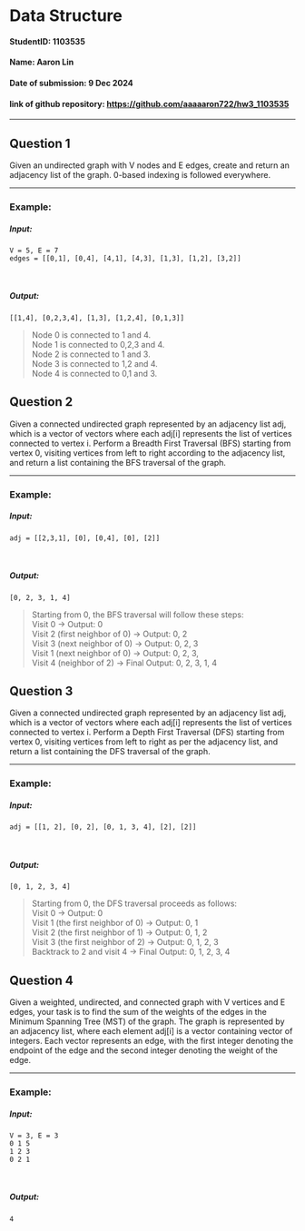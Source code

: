 # Data Structure
#### StudentID: 1103535
#### Name: Aaron Lin
#### Date of submission: 9 Dec 2024
#### link of github repository: https://github.com/aaaaaron722/hw3_1103535
<hr>

## Question 1
Given an undirected graph with V nodes and E edges, create and return an adjacency list of the graph. 0-based indexing is followed everywhere.


---
### Example:
##### Input:
    V = 5, E = 7
    edges = [[0,1], [0,4], [4,1], [4,3], [1,3], [1,2], [3,2]]
    
<br>

##### Output:
    [[1,4], [0,2,3,4], [1,3], [1,2,4], [0,1,3]]
> Node 0 is connected to 1 and 4.   
> Node 1 is connected to 0,2,3 and 4.   
> Node 2 is connected to 1 and 3.   
> Node 3 is connected to 1,2 and 4.     
> Node 4 is connected to 0,1 and 3. 


## Question 2
Given a connected undirected graph represented by an adjacency list adj, which is a vector of vectors where each adj[i] represents the list of vertices connected to vertex i. Perform a Breadth First Traversal (BFS) starting from vertex 0, visiting vertices from left to right according to the adjacency list, and return a list containing the BFS traversal of the graph.

---
### Example:
##### Input:
    adj = [[2,3,1], [0], [0,4], [0], [2]]

<br>

##### Output:
    [0, 2, 3, 1, 4]
>Starting from 0, the BFS traversal will follow these steps:    
Visit 0 → Output: 0     
Visit 2 (first neighbor of 0) → Output: 0, 2    
Visit 3 (next neighbor of 0) → Output: 0, 2, 3  
Visit 1 (next neighbor of 0) → Output: 0, 2, 3,     
Visit 4 (neighbor of 2) → Final Output: 0, 2, 3, 1, 4   

## Question 3
Given a connected undirected graph represented by an adjacency list adj, which is a vector of vectors where each adj[i] represents the list of vertices connected to vertex i. Perform a Depth First Traversal (DFS) starting from vertex 0, visiting vertices from left to right as per the adjacency list, and return a list containing the DFS traversal of the graph.

---
### Example:
##### Input:
    adj = [[1, 2], [0, 2], [0, 1, 3, 4], [2], [2]]
<br>

##### Output:
    [0, 1, 2, 3, 4]
>Starting from 0, the DFS traversal proceeds as follows:    
Visit 0 → Output: 0     
Visit 1 (the first neighbor of 0) → Output: 0, 1    
Visit 2 (the first neighbor of 1) → Output: 0, 1, 2     
Visit 3 (the first neighbor of 2) → Output: 0, 1, 2, 3  
Backtrack to 2 and visit 4 → Final Output: 0, 1, 2, 3, 4    

## Question 4
Given a weighted, undirected, and connected graph with V vertices and E edges, your task is to find the sum of the weights of the edges in the Minimum Spanning Tree (MST) of the graph. The graph is represented by an adjacency list, where each element adj[i] is a vector containing vector of integers. Each vector represents an edge, with the first integer denoting the endpoint of the edge and the second integer denoting the weight of the edge.

---
### Example:
##### Input:
    V = 3, E = 3
    0 1 5
    1 2 3
    0 2 1
<br>

##### Output:
    4
    


